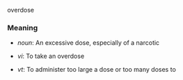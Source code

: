 overdose
### Meaning
+ _noun_: An excessive dose, especially of a narcotic

+ _vi_: To take an overdose
+ _vt_: To administer too large a dose or too many doses to
